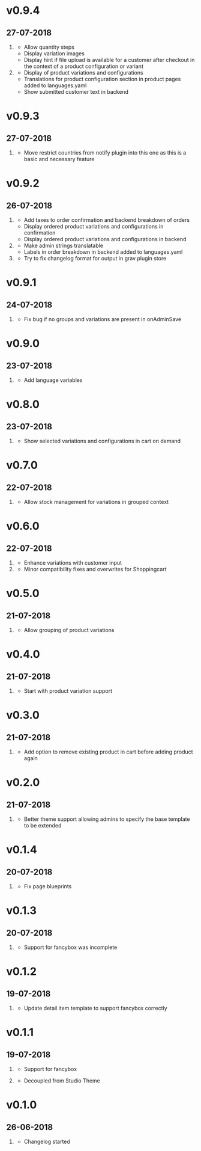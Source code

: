 # v0.9.4
## 27-07-2018

1. [](#new)
    * Allow quantity steps
    * Display variation images
    * Display hint if file upload is available for a customer after checkout in the context of a product configuration or variant
1. [](#improved)
    * Display of product variations and configurations
    * Translations for product configuration section in product pages added to languages.yaml
    * Show submitted customer text in backend 

# v0.9.3
## 27-07-2018

1. [](#new)
    * Move restrict countries from notify plugin into this one as this is a basic and necessary feature

# v0.9.2
## 26-07-2018

1. [](#new)
    * Add taxes to order confirmation and backend breakdown of orders
    * Display ordered product variations and configurations in confirmation
    * Display ordered product variations and configurations in backend
1. [](#improved)
    * Make admin strings translatable
    * Labels in order breakdown in backend added to languages.yaml
1. [](#bugfix)
    * Try to fix changelog format for output in grav plugin store

# v0.9.1
## 24-07-2018

1. [](#bugfix)
    * Fix bug if no groups and variations are present in onAdminSave

# v0.9.0
## 23-07-2018

1. [](#improved)
    * Add language variables


# v0.8.0
## 23-07-2018

1. [](#improved)
    * Show selected variations and configurations in cart on demand
    
# v0.7.0
## 22-07-2018

1. [](#improved)
    * Allow stock management for variations in grouped context
    
# v0.6.0
## 22-07-2018

1. [](#improved)
    * Enhance variations with customer input
2. [](#bugfix)
    * Minor compatibility fixes and overwrites for Shoppingcart


# v0.5.0
## 21-07-2018

1. [](#improved)
    * Allow grouping of product variations

# v0.4.0
## 21-07-2018

1. [](#improved)
    * Start with product variation support

# v0.3.0
## 21-07-2018

1. [](#improved)
    * Add option to remove existing product in cart before adding product again
    
# v0.2.0
## 21-07-2018

1. [](#improved)
    * Better theme support allowing admins to specify the base template to be extended

# v0.1.4
## 20-07-2018

1. [](#bugfix)
    * Fix page blueprints

# v0.1.3
## 20-07-2018

1. [](#bugfix)
    * Support for fancybox was incomplete

# v0.1.2
## 19-07-2018

1. [](#bugfix)
    * Update detail item template to support fancybox correctly

# v0.1.1
## 19-07-2018

1. [](#new)
    * Support for fancybox
    
1. [](#improved)    
    * Decoupled from Studio Theme

# v0.1.0
## 26-06-2018

1. [](#new)
    * Changelog started

